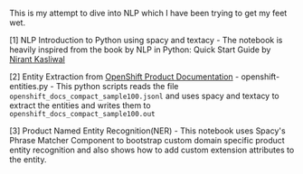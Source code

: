 This is my attempt to dive into NLP which I have been trying to get my feet wet.

[1] NLP Introduction to Python using spacy and textacy - The notebook is heavily inspired from the book by NLP in Python: Quick Start Guide by [Nirant Kasliwal](https://nirantk.com/)

[2] Entity Extraction from [OpenShift Product Documentation](https://access.redhat.com/documentation/en-us/openshift_container_platform) - openshift-entities.py - This python scripts reads the file `openshift_docs_compact_sample100.jsonl` and uses spacy and textacy to extract the entities and writes them to `openshift_docs_compact_sample100.out`

[3] Product Named Entity Recognition(NER) - This notebook uses Spacy's Phrase Matcher Component to bootstrap custom domain specific product entity recognition and also shows how to add custom extension attributes to the entity.
